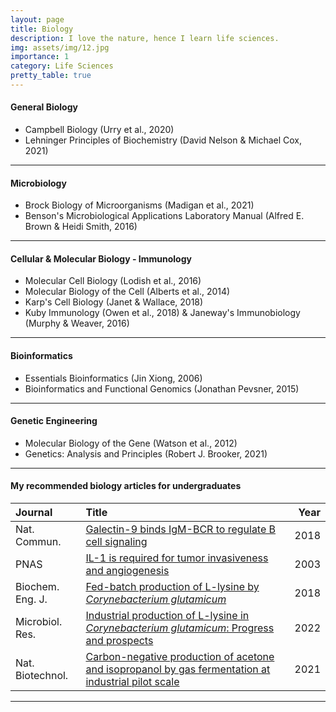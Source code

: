 ```yaml
---
layout: page
title: Biology
description: I love the nature, hence I learn life sciences.
img: assets/img/12.jpg
importance: 1
category: Life Sciences
pretty_table: true
---
```


#### General Biology

- Campbell Biology (Urry et al., 2020)
- Lehninger Principles of Biochemistry (David Nelson & Michael Cox, 2021)

---

#### Microbiology

- Brock Biology of Microorganisms (Madigan et al., 2021)
- Benson's Microbiological Applications Laboratory Manual (Alfred E. Brown & Heidi Smith, 2016)

---

#### Cellular & Molecular Biology - Immunology

- Molecular Cell Biology (Lodish et al., 2016)
- Molecular Biology of the Cell (Alberts et al., 2014)
- Karp's Cell Biology (Janet & Wallace, 2018)
- Kuby Immunology (Owen et al., 2018) & Janeway's Immunobiology (Murphy & Weaver, 2016)

---

#### Bioinformatics

- Essentials Bioinformatics (Jin Xiong, 2006)
- Bioinformatics and Functional Genomics (Jonathan Pevsner, 2015)

---

#### Genetic Engineering

- Molecular Biology of the Gene (Watson et al., 2012)
- Genetics: Analysis and Principles (Robert J. Brooker, 2021)

---

#### My recommended biology articles for undergraduates

<!-- <table
  data-click-to-select="true"
  data-height="460"
  data-pagination="true"
  data-search="true"
  data-toggle="table"
  data-url="{{ '/tables/bio_list_data.json' | relative_url }}"
>
  <thead>
    <tr>
      <th data-field="journal" data-halign="left" data-align="left" data-sortable="true">Journal</th>
      <th data-field="title" data-halign="left" data-align="left" data-sortable="true">Title</th>
      <th data-field="year" data-halign="right" data-align="right" data-sortable="true">Year</th>
    </tr>
  </thead>
</table> -->

| Journal | Title | Year |
| :----------- | :------------ | ------------: |
| Nat. Commun. | [Galectin-9 binds IgM-BCR to regulate B cell signaling](https://doi.org/10.1038/s41467-018-05771-8) | 2018 |
| PNAS | [IL-1 is required for tumor invasiveness and angiogenesis](https://doi.org/10.1073/pnas.0437939100) | 2003 |
| Biochem. Eng. J. | [Fed-batch production of L-lysine by *Corynebacterium glutamicum*](https://doi.org/10.1016/S1369-703X(97)00014-4) | 2018 |
| Microbiol. Res. | [Industrial production of L-lysine in *Corynebacterium glutamicum*: Progress and prospects](https://doi.org/10.1016/j.micres.2022.127101) | 2022 |
| Nat. Biotechnol. | [Carbon-negative production of acetone and isopropanol by gas fermentation at industrial pilot scale](https://doi.org/10.1038/s41587-021-01195-w) | 2021 |


---